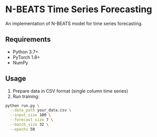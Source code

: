 # N-BEATS Time Series Forecasting

An implementation of N-BEATS model for time series forecasting.

## Requirements
- Python 3.7+
- PyTorch 1.8+
- NumPy

## Usage

1. Prepare data in CSV format (single column time series)
2. Run training:
```bash
python run.py \
  --data_path your_data.csv \
  --input_size 100 \
  --forecast_size 7 \
  --batch_size 32 \
  --epochs 50